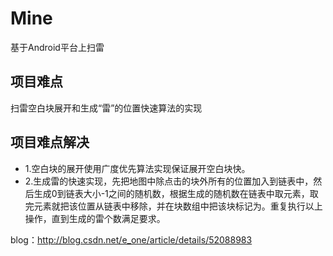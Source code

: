 # Mine
基于Android平台上扫雷
## 项目难点
扫雷空白块展开和生成“雷”的位置快速算法的实现
## 项目难点解决
* 1.空白块的展开使用广度优先算法实现保证展开空白块快。
* 2.生成雷的快速实现，先把地图中除点击的块外所有的位置加入到链表中，然后生成0到链表大小-1之间的随机数，根据生成的随机数在链表中取元素，取完元素就把该位置从链表中移除，并在块数组中把该块标记为。重复执行以上操作，直到生成的雷个数满足要求。

blog：http://blog.csdn.net/e_one/article/details/52088983
